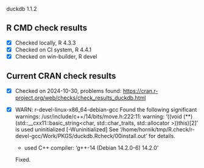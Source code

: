 duckdb 1.1.2

## R CMD check results

- [x] Checked locally, R 4.3.3
- [x] Checked on CI system, R 4.4.1
- [x] Checked on win-builder, R devel

## Current CRAN check results

- [x] Checked on 2024-10-30, problems found: https://cran.r-project.org/web/checks/check_results_duckdb.html
- [x] WARN: r-devel-linux-x86_64-debian-gcc
     Found the following significant warnings:
     /usr/include/c++/14/bits/move.h:222:11: warning: ‘((void (**)(std::__cxx11::basic_string<char, std::char_traits<char>, std::allocator<char> >))this)[2]’ is used uninitialized [-Wuninitialized]
     See ‘/home/hornik/tmp/R.check/r-devel-gcc/Work/PKGS/duckdb.Rcheck/00install.out’ for details.
     * used C++ compiler: ‘g++-14 (Debian 14.2.0-6) 14.2.0’

     Fixed.
